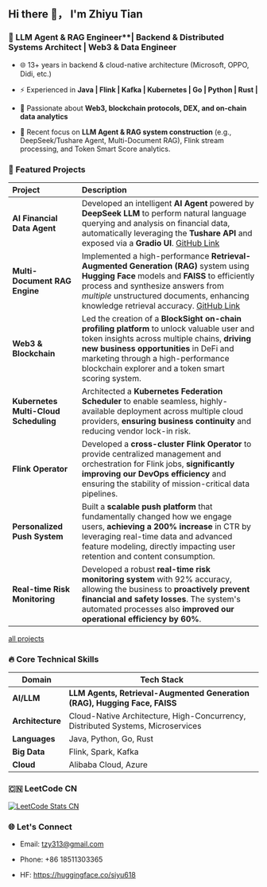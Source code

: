 ## Hi there 👋， I'm Zhiyu Tian
### 🚀 LLM Agent & RAG Engineer**| Backend & Distributed Systems Architect | Web3 & Data Engineer

* 🌐 13+ years in backend & cloud-native architecture (Microsoft, OPPO, Didi, etc.)

* ⚡ Experienced in **Java | Flink | Kafka | Kubernetes | Go | Python | Rust |**

* 🔗 Passionate about **Web3, blockchain protocols, DEX, and on-chain data analytics**

* 🧩 Recent focus on **LLM Agent & RAG system construction** (e.g., DeepSeek/Tushare Agent, Multi-Document RAG), Flink stream processing, and Token Smart Score analytics.

### 🚀 Featured Projects
|Project|Description |
|:---|:---|
|**AI Financial Data Agent** | Developed an intelligent **AI Agent** powered by **DeepSeek LLM** to perform natural language querying and analysis on financial data, automatically leveraging the **Tushare API** and exposed via a **Gradio UI**. [GitHub Link](https://github.com/siyu618/tushare-agent-deepseek-gradio) |
|**Multi-Document RAG Engine** | Implemented a high-performance **Retrieval-Augmented Generation (RAG)** system using **Hugging Face** models and **FAISS** to efficiently process and synthesize answers from *multiple* unstructured documents, enhancing knowledge retrieval accuracy. [GitHub Link](https://github.com/siyu618/hf-rag-multi) |
|**Web3 & Blockchain**|Led the creation of a **BlockSight on-chain profiling platform** to unlock valuable user and token insights across multiple chains, **driving new business opportunities** in DeFi and marketing through a high-performance blockchain explorer and a token smart scoring system.|
|**Kubernetes Multi-Cloud Scheduling**|Architected a **Kubernetes Federation Scheduler** to enable seamless, highly-available deployment across multiple cloud providers, **ensuring business continuity** and reducing vendor lock-in risk.|
|**Flink Operator**|Developed a **cross-cluster Flink Operator** to provide centralized management and orchestration for Flink jobs, **significantly improving our DevOps efficiency** and ensuring the stability of mission-critical data pipelines.|
|**Personalized Push System**|Built a **scalable push platform** that fundamentally changed how we engage users, **achieving a 200% increase** in CTR by leveraging real-time data and advanced feature modeling, directly impacting user retention and content consumption.|
|**Real-time Risk Monitoring** |Developed a robust **real-time risk monitoring system** with 92% accuracy, allowing the business to **proactively prevent financial and safety losses**. The system's automated processes also **improved our operational efficiency by 60%**.|

[all projects](https://docs.google.com/presentation/d/1d7lYxMaBxySE_0n2Gsi1l1HSEd89_K9UvYWAN2JagQw/edit?slide=id.g373deac6889_0_0#slide=id.g373deac6889_0_0)

### 🔥 Core Technical Skills
|Domain |Tech Stack|
|---|---|
| **AI/LLM** | **LLM Agents, Retrieval-Augmented Generation (RAG), Hugging Face, FAISS** |
|**Architecture**|Cloud-Native Architecture, High-Concurrency, Distributed Systems, Microservices|
|**Languages**|Java, Python, Go, Rust|
|**Big Data**|Flink, Spark, Kafka|
|**Cloud**|Alibaba Cloud, Azure|

### 🇨🇳 LeetCode CN

[![LeetCode Stats CN](https://leetcard.jacoblin.cool/siyu618?site=cn)](https://leetcode.cn/u/siyu618/)

### 🌐 Let's Connect

* Email: tzy313@gmail.com

* Phone: +86 18511303365

* HF: https://huggingface.co/siyu618
<!--
**siyu618/siyu618** is a ✨ _special_ ✨ repository because its `README.md` (this file) appears on your GitHub profile.

Here are some ideas to get you started:

- 🔭 I’m currently working on ...
- 🌱 I’m currently learning ...
- 👯 I’m looking to collaborate on ...
- 🤔 I’m looking for help with ...
- 💬 Ask me about ...
- 📫 How to reach me: ...
- 😄 Pronouns: ...
- ⚡ Fun fact: ...
-->


